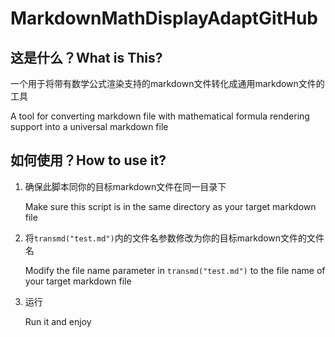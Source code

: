 ﻿# MarkdownMathDisplayAdaptGitHub
## 这是什么？What is This?

一个用于将带有数学公式渲染支持的markdown文件转化成通用markdown文件的工具

A tool for converting markdown file with mathematical formula rendering support into a universal markdown file

## 如何使用？How to use it?

1. 确保此脚本同你的目标markdown文件在同一目录下
  
    Make sure this script is in the same directory as your target markdown file

2. 将`transmd("test.md")`内的文件名参数修改为你的目标markdown文件的文件名
  
    Modify the file name parameter in `transmd("test.md")` to the file name of your target markdown file

3. 运行
  
    Run it and enjoy
